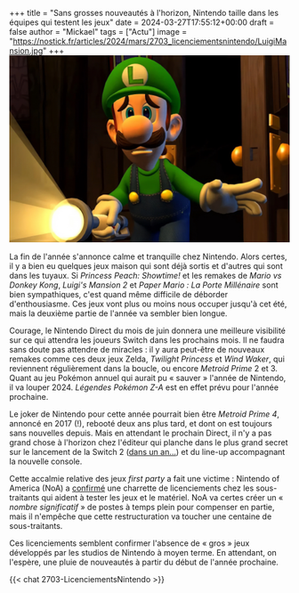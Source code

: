 +++
title = "Sans grosses nouveautés à l'horizon, Nintendo taille dans les équipes qui testent les jeux"
date = 2024-03-27T17:55:12+00:00
draft = false
author = "Mickael"
tags = ["Actu"]
image = "https://nostick.fr/articles/2024/mars/2703_licenciementsnintendo/LuigiMansion.jpg"
+++ 
![Luigi's Mansion](LuigiMansion.jpg "Les licenciements font plus peur que les fantômes.") 

La fin de l'année s'annonce calme et tranquille chez Nintendo. Alors certes, il y a bien eu quelques jeux maison qui sont déjà sortis et d'autres qui sont dans les tuyaux. Si *Princess Peach: Showtime!* et les remakes de *Mario vs Donkey Kong*, *Luigi's Mansion 2* et *Paper Mario : La Porte Millénaire* sont bien sympathiques, c'est quand même difficile de déborder d'enthousiasme. Ces jeux vont plus ou moins nous occuper jusqu'à cet été, mais la deuxième partie de l'année va sembler bien longue.

Courage, le Nintendo Direct du mois de juin donnera une meilleure visibilité sur ce qui attendra les joueurs Switch dans les prochains mois. Il ne faudra sans doute pas attendre de miracles : il y aura peut-être de nouveaux remakes comme ces deux jeux Zelda, *Twilight Princess* et *Wind Waker*, qui reviennent régulièrement dans la boucle, ou encore *Metroid Prime* 2 et 3. Quant au jeu Pokémon annuel qui aurait pu « sauver » l'année de Nintendo, il va louper 2024. *Légendes Pokémon Z-A* est en effet prévu pour l'année prochaine.

Le joker de Nintendo pour cette année pourrait bien être *Metroid Prime 4*, annoncé en 2017 (!), rebooté deux ans plus tard, et dont on est toujours sans nouvelles depuis. Mais en attendant le prochain Direct, il n'y a pas grand chose à l'horizon chez l'éditeur qui planche dans le plus grand secret sur le lancement de la Switch 2 ([dans un an…](https://nostick.fr/articles/2024/mars/1803_consoles/#switch-2--nintendo-se-hâte-lentement)) et du line-up accompagnant la nouvelle console.

Cette accalmie relative des jeux *first party* a fait une victime : Nintendo of America (NoA) a [confirmé](https://kotaku.com/nintendo-switch-2-layoffs-testing-zelda-totk-1851369539) une charrette de licenciements chez les sous-traitants qui aident à tester les jeux et le matériel. NoA va certes créer un « *nombre significatif* » de postes à temps plein pour compenser en partie, mais il n'empêche que cette restructuration va toucher une centaine de sous-traitants.

Ces licenciements semblent confirmer l'absence de « gros » jeux développés par les studios de Nintendo à moyen terme. En attendant, on l'espère, une pluie de nouveautés à partir du début de l'année prochaine.

{{< chat 2703-LicenciementsNintendo >}}
